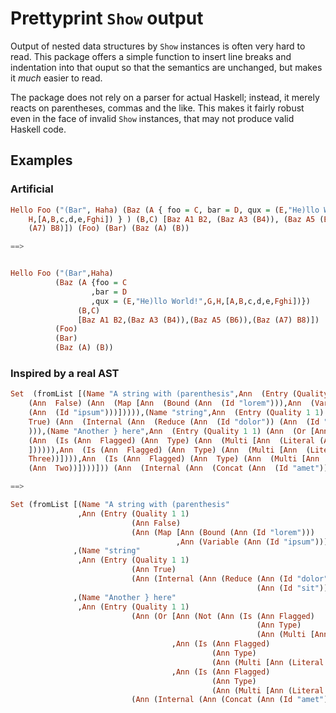 Prettyprint `Show` output
=========================

Output of nested data structures by `Show` instances is often very hard to read.
This package offers a simple function to insert line breaks and indentation into
that ouput so that the semantics are unchanged, but makes it *much* easier to
read.

The package does not rely on a parser for actual Haskell; instead, it merely
reacts on parentheses, commas and the like. This makes it fairly robust even in
the face of invalid `Show` instances, that may not produce valid Haskell code.



## Examples

### Artificial

```haskell
Hello Foo ("(Bar", Haha) (Baz (A { foo = C, bar = D, qux = (E,"He)llo World!",G,
    H,[A,B,c,d,e,Fghi]) } ) (B,C) [Baz A1 B2, (Baz A3 (B4)), (Baz A5 (B6)), (Baz
    (A7) B8)]) (Foo) (Bar) (Baz (A) (B))

==>


Hello Foo ("(Bar",Haha)
          (Baz (A {foo = C
                  ,bar = D
                  ,qux = (E,"He)llo World!",G,H,[A,B,c,d,e,Fghi])})
               (B,C)
               [Baz A1 B2,(Baz A3 (B4)),(Baz A5 (B6)),(Baz (A7) B8)])
          (Foo)
          (Bar)
          (Baz (A) (B))
```

### Inspired by a real AST

```haskell
Set  (fromList [(Name "A string with (parenthesis",Ann  (Entry (Quality 1 1)
    (Ann  False) (Ann  (Map [Ann  (Bound (Ann  (Id "lorem"))),Ann  (Variable
    (Ann  (Id "ipsum")))])))),(Name "string",Ann  (Entry (Quality 1 1) (Ann
    True) (Ann  (Internal (Ann  (Reduce (Ann  (Id "dolor")) (Ann  (Id "sit")))))
    ))),(Name "Another } here",Ann  (Entry (Quality 1 1) (Ann  (Or [Ann  (Not
    (Ann  (Is (Ann  Flagged) (Ann  Type) (Ann  (Multi [Ann  (Literal (Ann  One))
    ]))))),Ann  (Is (Ann  Flagged) (Ann  Type) (Ann  (Multi [Ann  (Literal (Ann
    Three))]))),Ann  (Is (Ann  Flagged) (Ann  Type) (Ann  (Multi [Ann  (Literal
    (Ann  Two))])))])) (Ann  (Internal (Ann  (Concat (Ann  (Id "amet"))))))))])

==>

Set (fromList [(Name "A string with (parenthesis"
               ,Ann (Entry (Quality 1 1)
                           (Ann False)
                           (Ann (Map [Ann (Bound (Ann (Id "lorem")))
                                     ,Ann (Variable (Ann (Id "ipsum")))]))))
              ,(Name "string"
               ,Ann (Entry (Quality 1 1)
                           (Ann True)
                           (Ann (Internal (Ann (Reduce (Ann (Id "dolor"))
                                                       (Ann (Id "sit"))))))))
              ,(Name "Another } here"
               ,Ann (Entry (Quality 1 1)
                           (Ann (Or [Ann (Not (Ann (Is (Ann Flagged)
                                                       (Ann Type)
                                                       (Ann (Multi [Ann (Literal (Ann One))])))))
                                    ,Ann (Is (Ann Flagged)
                                             (Ann Type)
                                             (Ann (Multi [Ann (Literal (Ann Three))])))
                                    ,Ann (Is (Ann Flagged)
                                             (Ann Type)
                                             (Ann (Multi [Ann (Literal (Ann Two))])))]))
                           (Ann (Internal (Ann (Concat (Ann (Id "amet"))))))))])
```
